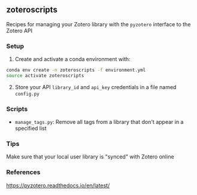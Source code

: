 ## zoteroscripts

Recipes for managing your Zotero library with the `pyzotero` interface to the 
Zotero API

### Setup

1. Create and activate a conda environment with:

```bash
conda env create -n zoteroscripts -f environment.yml
source activate zoteroscripts
```

2. Store your API `library_id` and `api_key` credentials in a file named `config.py`

### Scripts

 * `manage_tags.py`: Remove all tags from a library that don't appear in a specified list

### Tips

Make sure that your local user library is "synced" with Zotero online

###  References

https://pyzotero.readthedocs.io/en/latest/
